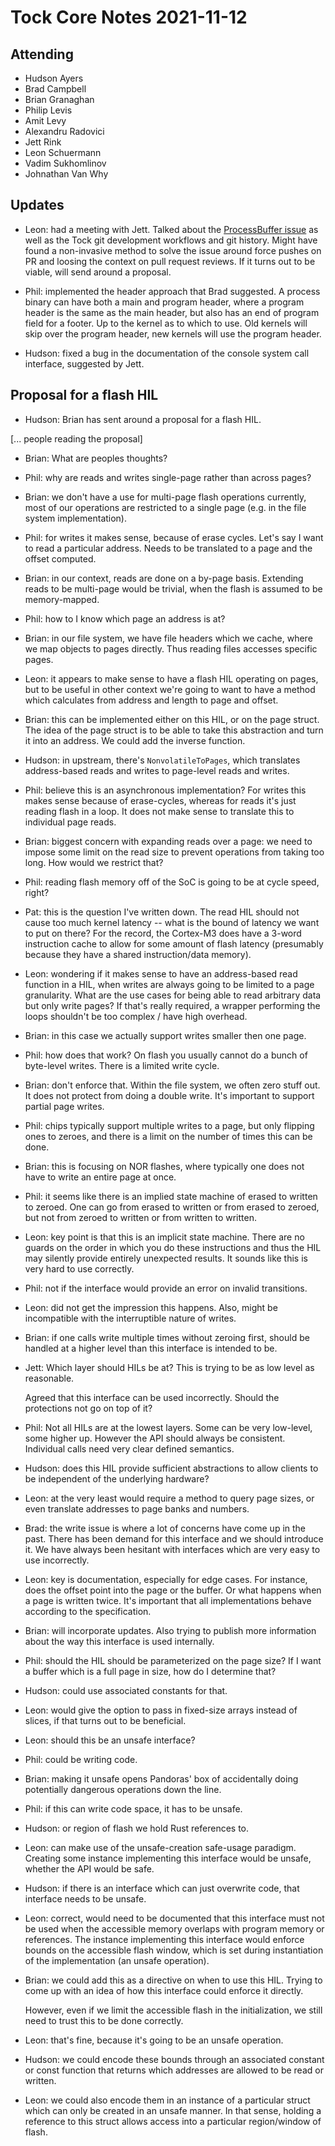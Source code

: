 # Tock Core Notes 2021-11-12

## Attending

- Hudson Ayers
- Brad Campbell
- Brian Granaghan
- Philip Levis
- Amit Levy
- Alexandru Radovici
- Jett Rink
- Leon Schuermann
- Vadim Sukhomlinov
- Johnathan Van Why

## Updates

- Leon: had a meeting with Jett. Talked about the [ProcessBuffer
  issue](https://github.com/tock/tock/issues/2882) as well as the Tock
  git development workflows and git history. Might have found a
  non-invasive method to solve the issue around force pushes on PR and
  loosing the context on pull request reviews. If it turns out to be
  viable, will send around a proposal.

- Phil: implemented the header approach that Brad suggested. A process
  binary can have both a main and program header, where a program
  header is the same as the main header, but also has an end of
  program field for a footer. Up to the kernel as to which to use. Old
  kernels will skip over the program header, new kernels will use the
  program header.

- Hudson: fixed a bug in the documentation of the console system call
  interface, suggested by Jett.

## Proposal for a flash HIL

- Hudson: Brian has sent around a proposal for a flash HIL.

[... people reading the proposal]

- Brian: What are peoples thoughts?

- Phil: why are reads and writes single-page rather than across
  pages?

- Brian: we don't have a use for multi-page flash operations
  currently, most of our operations are restricted to a single page
  (e.g. in the file system implementation).

- Phil: for writes it makes sense, because of erase cycles. Let's say
  I want to read a particular address. Needs to be translated to a
  page and the offset computed.

- Brian: in our context, reads are done on a by-page basis. Extending
  reads to be multi-page would be trivial, when the flash is assumed
  to be memory-mapped.

- Phil: how to I know which page an address is at?

- Brian: in our file system, we have file headers which we cache,
  where we map objects to pages directly. Thus reading files accesses
  specific pages.

- Leon: it appears to make sense to have a flash HIL operating on
  pages, but to be useful in other context we're going to want to have
  a method which calculates from address and length to page and
  offset.

- Brian: this can be implemented either on this HIL, or on the page
  struct. The idea of the page struct is to be able to take this
  abstraction and turn it into an address. We could add the inverse
  function.

- Hudson: in upstream, there's `NonvolatileToPages`, which translates
  address-based reads and writes to page-level reads and writes.

- Phil: believe this is an asynchronous implementation? For writes
  this makes sense because of erase-cycles, whereas for reads it's
  just reading flash in a loop. It does not make sense to translate
  this to individual page reads.

- Brian: biggest concern with expanding reads over a page: we need to
  impose some limit on the read size to prevent operations from taking
  too long. How would we restrict that?

- Phil: reading flash memory off of the SoC is going to be at cycle
  speed, right?

- Pat: this is the question I've written down. The read HIL should not
  cause too much kernel latency -- what is the bound of latency we
  want to put on there? For the record, the Cortex-M3 does have a
  3-word instruction cache to allow for some amount of flash latency
  (presumably because they have a shared instruction/data memory).

- Leon: wondering if it makes sense to have an address-based read
  function in a HIL, when writes are always going to be limited to a
  page granularity. What are the use cases for being able to read
  arbitrary data but only write pages? If that's really required, a
  wrapper performing the loops shouldn't be too complex / have high
  overhead.

- Brian: in this case we actually support writes smaller then one
  page.

- Phil: how does that work? On flash you usually cannot do a bunch of
  byte-level writes. There is a limited write cycle.

- Brian: don't enforce that. Within the file system, we often zero
  stuff out. It does not protect from doing a double write. It's
  important to support partial page writes.

- Phil: chips typically support multiple writes to a page, but only
  flipping ones to zeroes, and there is a limit on the number of times
  this can be done.

- Brian: this is focusing on NOR flashes, where typically one does
  not have to write an entire page at once.

- Phil: it seems like there is an implied state machine of erased to
  written to zeroed. One can go from erased to written or from erased
  to zeroed, but not from zeroed to written or from written to
  written.

- Leon: key point is that this is an implicit state machine. There are
  no guards on the order in which you do these instructions and thus
  the HIL may silently provide entirely unexpected results. It sounds
  like this is very hard to use correctly.

- Phil: not if the interface would provide an error on invalid
  transitions.

- Leon: did not get the impression this happens. Also, might be
  incompatible with the interruptible nature of writes.

- Brian: if one calls write multiple times without zeroing first,
  should be handled at a higher level than this interface is intended
  to be.

- Jett: Which layer should HILs be at? This is trying to be as low
  level as reasonable.

  Agreed that this interface can be used incorrectly. Should the
  protections not go on top of it?

- Phil: Not all HILs are at the lowest layers. Some can be very
  low-level, some higher up. However the API should always be
  consistent. Individual calls need very clear defined semantics.

- Hudson: does this HIL provide sufficient abstractions to allow
  clients to be independent of the underlying hardware?

- Leon: at the very least would require a method to query page sizes,
  or even translate addresses to page banks and numbers.

- Brad: the write issue is where a lot of concerns have come up in the
  past. There has been demand for this interface and we should
  introduce it. We have always been hesitant with interfaces which are
  very easy to use incorrectly.

- Leon: key is documentation, especially for edge cases. For instance,
  does the offset point into the page or the buffer. Or what happens
  when a page is written twice. It's important that all
  implementations behave according to the specification.

- Brian: will incorporate updates. Also trying to publish more
  information about the way this interface is used internally.

- Phil: should the HIL should be parameterized on the page size? If I
  want a buffer which is a full page in size, how do I determine that?

- Hudson: could use associated constants for that.

- Leon: would give the option to pass in fixed-size arrays instead of
  slices, if that turns out to be beneficial.

- Leon: should this be an unsafe interface?

- Phil: could be writing code.

- Brian: making it unsafe opens Pandoras' box of accidentally doing
  potentially dangerous operations down the line.

- Phil: if this can write code space, it has to be unsafe.

- Hudson: or region of flash we hold Rust references to.

- Leon: can make use of the unsafe-creation safe-usage
  paradigm. Creating some instance implementing this interface would
  be unsafe, whether the API would be safe.

- Hudson: if there is an interface which can just overwrite code, that
  interface needs to be unsafe.

- Leon: correct, would need to be documented that this interface must
  not be used when the accessible memory overlaps with program memory
  or references. The instance implementing this interface would
  enforce bounds on the accessible flash window, which is set during
  instantiation of the implementation (an unsafe operation).

- Brian: we could add this as a directive on when to use this
  HIL. Trying to come up with an idea of how this interface could
  enforce it directly.

  However, even if we limit the accessible flash in the initialization,
  we still need to trust this to be done correctly.

- Leon: that's fine, because it's going to be an unsafe operation.

- Hudson: we could encode these bounds through an associated constant
  or const function that returns which addresses are allowed to be
  read or written.

- Leon: we could also encode them in an instance of a particular
  struct which can only be created in an unsafe manner. In that sense,
  holding a reference to this struct allows access into a particular
  region/window of flash.

